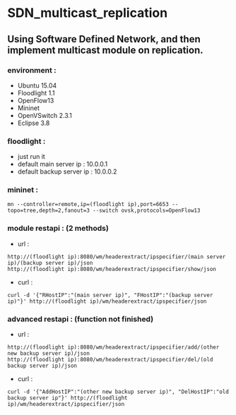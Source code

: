 # SDN_multicast_replication
## Using Software Defined Network, and then implement multicast module on replication.

### environment :
*  Ubuntu 15.04
*  Floodlight 1.1
*  OpenFlow13
*  Mininet
*  OpenVSwitch 2.3.1
*  Eclipse 3.8

### floodlight :
*  just run it
*  default main server ip : 10.0.0.1
*  default backup server ip : 10.0.0.2

### mininet :
```shell
mn --controller=remote,ip=(floodlight ip),port=6653 --topo=tree,depth=2,fanout=3 --switch ovsk,protocols=OpenFlow13
```

### module restapi : (2 methods)
*  url :
```
http://(floodlight ip):8080/wm/headerextract/ipspecifier/(main server ip)/(backup server ip)/json
http://(floodlight ip):8080/wm/headerextract/ipspecifier/show/json
```

*  curl :
```shell
curl -d '{"RHostIP":"(main server ip)", "FHostIP":"(backup server ip)"}' http://(floodlight ip)/wm/headerextract/ipspecifier/json
```

### advanced restapi : (function not finished)
*  url :
```
http://(floodlight ip):8080/wm/headerextract/ipspecifier/add/(other new backup server ip)/json  
http://(floodlight ip):8080/wm/headerextract/ipspecifier/del/(old backup server ip)/json
```

*  curl :
```shell
curl -d '{"AddHostIP":"(other new backup server ip)", "DelHostIP":"old backup server ip"}' http://(floodlight ip)/wm/headerextract/ipspecifier/json
```
